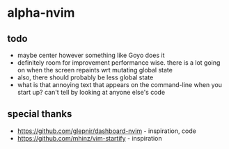 # alpha-nvim

## todo
- maybe center however something like Goyo does it
- definitely room for improvement performance wise. 
  there is a lot going on when the screen repaints wrt mutating global state
- also, there should probably be less global state
- what is that annoying text that appears on the command-line
  when you start up? can't tell by looking at anyone else's code

## special thanks
- https://github.com/glepnir/dashboard-nvim - inspiration, code
- https://github.com/mhinz/vim-startify     - inspiration
